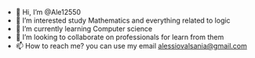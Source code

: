 - 👋 Hi, I’m @Ale12550 
- 👀 I’m interested study Mathematics and everything related to logic 
- 🌱 I’m currently learning Computer science
- 💞️ I’m looking to collaborate on professionals for learn from them
- 📫 How to reach me? you can use my email alessiovalsania@gmail.com

<!---
Ale12550/Ale12550 is a ✨ special ✨ repository because its `README.md` (this file) appears on your GitHub profile.
You can click the Preview link to take a look at your changes.
--->
